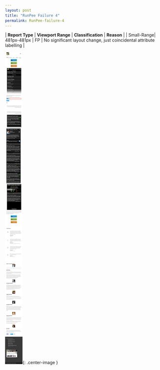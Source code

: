 ```yaml
---
layout: post
title: "RunPee Failure 4"
permalink: RunPee-failure-4
---
```

| **Report Type** | **Viewport Range** | **Classification** | **Reason** |
| Small-Range| 481px-481px | FP | No significant layout change, just coincidental attribute labelling | 

![Screenshot of the fault](assets/images/RunPee/fault4/smallrangeWidth481.png){: .center-image }